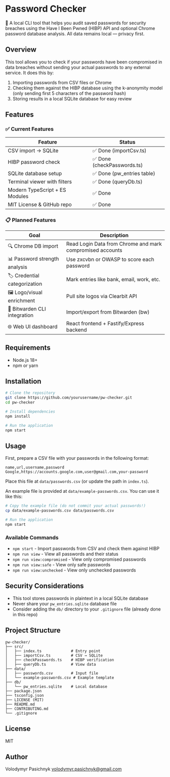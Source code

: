 # Password Checker

🔐 A local CLI tool that helps you audit saved passwords for security breaches using the Have I Been Pwned (HIBP) API and optional Chrome password database analysis. All data remains local — privacy first.

## Overview

This tool allows you to check if your passwords have been compromised in data breaches without sending your actual passwords to any external service. It does this by:

1. Importing passwords from CSV files or Chrome
2. Checking them against the HIBP database using the k-anonymity model (only sending first 5 characters of the password hash)
3. Storing results in a local SQLite database for easy review

## Features

### ✅ Current Features

| Feature | Status |
| ------- | ------ |
| CSV import → SQLite | ✅ Done (importCsv.ts) |
| HIBP password check | ✅ Done (checkPasswords.ts) |
| SQLite database setup | ✅ Done (pw_entries table) |
| Terminal viewer with filters | ✅ Done (queryDb.ts) |
| Modern TypeScript + ES Modules | ✅ Done |
| MIT License & GitHub repo | ✅ Done |

### 📋 Planned Features

| Goal | Description |
| ---- | ----------- |
| 🔍 Chrome DB import | Read Login Data from Chrome and mark compromised accounts |
| 📊 Password strength analysis | Use zxcvbn or OWASP to score each password |
| 🏷 Credential categorization | Mark entries like bank, email, work, etc. |
| 🖼 Logo/visual enrichment | Pull site logos via Clearbit API |
| 🔐 Bitwarden CLI integration | Import/export from Bitwarden (bw) |
| 🌐 Web UI dashboard | React frontend + Fastify/Express backend |

## Requirements

- Node.js 18+
- npm or yarn

## Installation

```bash
# Clone the repository
git clone https://github.com/yourusername/pw-checker.git
cd pw-checker

# Install dependencies
npm install

# Run the application
npm start
```

## Usage

First, prepare a CSV file with your passwords in the following format:

```csv
name,url,username,password
Google,https://accounts.google.com,user@gmail.com,your-password
```

Place this file at `data/passwords.csv` (or update the path in `index.ts`).

An example file is provided at `data/example-passwords.csv`. You can use it like this:

```bash
# Copy the example file (do not commit your actual passwords!)
cp data/example-passwords.csv data/passwords.csv

# Run the application
npm start
```

### Available Commands

- `npm start` - Import passwords from CSV and check them against HIBP
- `npm run view` - View all passwords and their status
- `npm run view:compromised` - View only compromised passwords
- `npm run view:safe` - View only safe passwords
- `npm run view:unchecked` - View only unchecked passwords

## Security Considerations

- This tool stores passwords in plaintext in a local SQLite database
- Never share your `pw_entries.sqlite` database file
- Consider adding the `db/` directory to your `.gitignore` file (already done in this repo)

## Project Structure

```
pw-checker/
├── src/
│   ├── index.ts             # Entry point
│   ├── importCsv.ts         # CSV → SQLite
│   ├── checkPasswords.ts    # HIBP verification
│   ├── queryDb.ts           # View data
├── data/
│   ├── passwords.csv        # Input file
│   └── example-passwords.csv # Example template
├── db/
│   └── pw_entries.sqlite    # Local database
├── package.json
├── tsconfig.json
├── LICENSE (MIT)
├── README.md
├── CONTRIBUTING.md
└── .gitignore
```

## License

MIT

## Author

Volodymyr Pasichnyk <volodymyr.pasichnyk@gmail.com>
